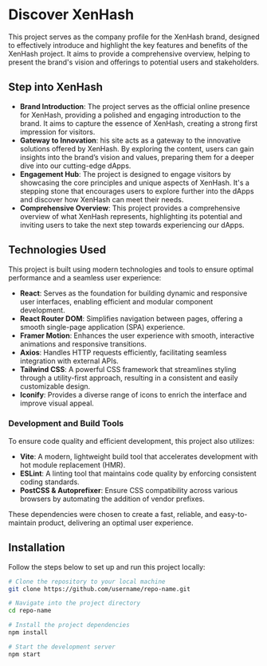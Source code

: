 # Discover XenHash

This project serves as the company profile for the XenHash brand, designed to effectively introduce and highlight the key features and benefits of the XenHash project. It aims to provide a comprehensive overview, helping to present the brand's vision and offerings to potential users and stakeholders.


## Step into XenHash

- **Brand Introduction**: The project serves as the official online presence for XenHash, providing a polished and engaging introduction to the brand. It aims to capture the essence of XenHash, creating a strong first impression for visitors.
- **Gateway to Innovation**: his site acts as a gateway to the innovative solutions offered by XenHash. By exploring the content, users can gain insights into the brand’s vision and values, preparing them for a deeper dive into our cutting-edge dApps.
- **Engagement Hub**: The project is designed to engage visitors by showcasing the core principles and unique aspects of XenHash. It's a stepping stone that encourages users to explore further into the dApps and discover how XenHash can meet their needs.
- **Comprehensive Overview**: This project provides a comprehensive overview of what XenHash represents, highlighting its potential and inviting users to take the next step towards experiencing our dApps.

## Technologies Used

This project is built using modern technologies and tools to ensure optimal performance and a seamless user experience:

- **React**: Serves as the foundation for building dynamic and responsive user interfaces, enabling efficient and modular component development.
- **React Router DOM**: Simplifies navigation between pages, offering a smooth single-page application (SPA) experience.
- **Framer Motion**: Enhances the user experience with smooth, interactive animations and responsive transitions.
- **Axios**: Handles HTTP requests efficiently, facilitating seamless integration with external APIs.
- **Tailwind CSS**: A powerful CSS framework that streamlines styling through a utility-first approach, resulting in a consistent and easily customizable design.
- **Iconify**: Provides a diverse range of icons to enrich the interface and improve visual appeal.

### Development and Build Tools

To ensure code quality and efficient development, this project also utilizes:

- **Vite**: A modern, lightweight build tool that accelerates development with hot module replacement (HMR).
- **ESLint**: A linting tool that maintains code quality by enforcing consistent coding standards.
- **PostCSS & Autoprefixer**: Ensure CSS compatibility across various browsers by automating the addition of vendor prefixes.

These dependencies were chosen to create a fast, reliable, and easy-to-maintain product, delivering an optimal user experience.


## Installation

Follow the steps below to set up and run this project locally:

```bash
# Clone the repository to your local machine
git clone https://github.com/username/repo-name.git

# Navigate into the project directory
cd repo-name

# Install the project dependencies
npm install

# Start the development server
npm start

